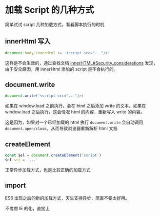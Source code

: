 # 加载 Script 的几种方式

简单试试 script 几种加载方式，看看脚本执行的时机

## innerHtml 写入

```js
document.body.innerHtml += '<script src="..."/>'
```

这样是不会生效的，通过查找文档 [innerHTML#Security_considerations] 发现，由于安全原因，用 innerHtml 添加的 script 是不会执行的。

[innerhtml#security_considerations]: https://developer.mozilla.org/en-US/docs/Web/API/Element/innerHTML#Security_considerations

## document.write

```js
document.write('<script src="..."/>)
```

如果在 window.load 之前执行，会在 html 之后添加 write 的文本。如果在 window.load 之后执行，这会情况 html 的内容，重新写入 write 的内容。

这是因为，如果对一个已经加载的 html 执行 `document.write` 会自动调用 `document.open/close`。从而导致浏览器重新解析 html 文档

## createElement

```js
const $el = document.createElement('script')
$el.src = '...'
```

正常异步加载方式，也是比较正确的加载方式

## import

ES6 出现之后的新的加载方式，天生支持异步，简直不要太好用。

不考虑 IE 的化，直接上
